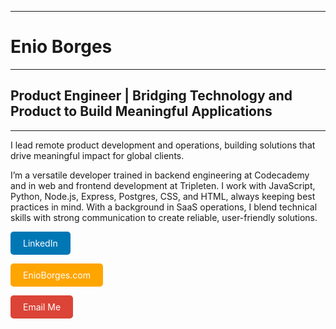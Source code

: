 _____________________________________________________________________________________________________

# Enio Borges
_____________________________________________________________________________________________________

## Product Engineer | Bridging Technology and Product to Build Meaningful Applications
_______________________________

I lead remote product development and operations, building solutions that drive meaningful impact for global clients.

I’m a versatile developer trained in backend engineering at Codecademy and in web and frontend development at Tripleten. I work with JavaScript, Python, Node.js, Express, Postgres, CSS, and HTML, always keeping best practices in mind. With a background in SaaS operations, I blend technical skills with strong communication to create reliable, user-friendly solutions.


<a href="https://www.linkedin.com/in/enioborges/" style="display: inline-block; background-color: #0077B5; color: white; padding: 10px 20px; text-decoration: none; border-radius: 5px;">LinkedIn</a>

<a href="https://www.enioborges.com" style="display: inline-block; background-color: #FFA500; color: white; padding: 10px 20px; text-decoration: none; border-radius: 5px;">EnioBorges.com</a>

<a href="mailto:enio@enioborges.com" style="display: inline-block; background-color: #DB4437; color: white; padding: 10px 20px; text-decoration: none; border-radius: 5px;">Email Me</a>



